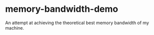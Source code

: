 memory-bandwidth-demo
=====================

An attempt at achieving the theoretical best memory bandwidth of my machine.
